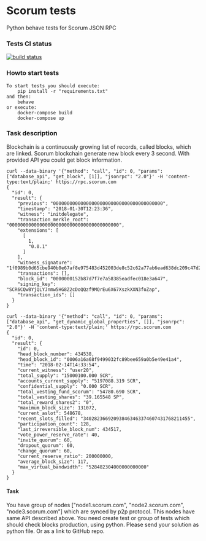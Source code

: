 # Scorum tests
Python behave tests for Scorum JSON RPC


### Tests CI status
[![build status](https://circleci.com/gh/KorolevskyMax/scorum-tests.svg?style=shield&circle-token=5bbec092398d9c73a76d7861e019fda4989c4ebd)](https://circleci.com/gh/KorolevskyMax/scorum-tests)


### Howto start tests
```
To start tests you should execute:
    pip install -r "requirements.txt"
and then:
    behave
or execute:
    docker-compose build
    docker-compose up
```


### Task description
Blockchain is a continuously growing list of records, called blocks, which are linked.
Scorum blockchain generate new block every 3 second. With provided API you could get block information.

```
curl --data-binary '{"method": "call", "id": 0, "params": ["database_api", "get_block", [1]], "jsonrpc": "2.0"}' -H 'content-type:text/plain;' https://rpc.scorum.com
{
  "id": 0,
  "result": {
    "previous": "0000000000000000000000000000000000000000",
    "timestamp": "2018-01-30T12:23:36",
    "witness": "initdelegate",
    "transaction_merkle_root": "0000000000000000000000000000000000000000",
    "extensions": [
      [
        1,
        "0.0.1"
      ]
    ],
    "witness_signature": "1f0989b0d65cbe940b0e67af8e975483d452003de8c52c62a77ab6ead638dc209c47d20baa2b5f736b3a146801b544de525c48fcee3b45cb7d9b52a24c6d268c9f",
    "transactions": [],
    "block_id": "0000000152b87d7f7e7a58385eadfec018e3a647",
    "signing_key": "SCR6CQwBYjQLYJnmw5HG8Z2cDoQQzf9MQrEu6X67XszkXXN3foZap",
    "transaction_ids": []
  }
}

curl --data-binary '{"method": "call", "id": 0, "params": ["database_api", "get_dynamic_global_properties", []], "jsonrpc": "2.0"}' -H 'content-type:text/plain;' https://rpc.scorum.com
{
  "id": 0,
  "result": {
    "id": 0,
    "head_block_number": 434538,
    "head_block_id": "0006a16a68f9499032fc89bee659a0b5e49e41a4",
    "time": "2018-02-14T14:33:54",
    "current_witness": "user20",
    "total_supply": "15000100.000 SCR",
    "accounts_current_supply": "5197088.319 SCR",
    "confidential_supply": "0.000 SCR",
    "total_vesting_fund_scorum": "54780.690 SCR",
    "total_vesting_shares": "39.165548 SP",
    "total_reward_shares2": "0",
    "maximum_block_size": 131072,
    "current_aslot": 548678,
    "recent_slots_filled": "340282366920938463463374607431768211455",
    "participation_count": 128,
    "last_irreversible_block_num": 434517,
    "vote_power_reserve_rate": 40,
    "invite_quorum": 60,
    "dropout_quorum": 60,
    "change_quorum": 60,
    "current_reserve_ratio": 200000000,
    "average_block_size": 117,
    "max_virtual_bandwidth": "528482304000000000000"
  }
}
```

#### Task
You have group of nodes ["node1.scorum.com", "node2.scorum.com", "node3.scorum.com"] which are synced by p2p protocol. This nodes have same API described above. 
You need create test or group of tests which should check blocks production, using python.
Please send your solution as python file. Or as a link to GitHub repo.
